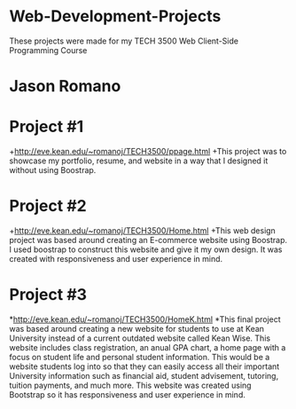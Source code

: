 # Web-Development-Projects
These projects were made for my TECH 3500 Web Client-Side Programming Course

# Jason Romano

# Project #1
+http://eve.kean.edu/~romanoj/TECH3500/ppage.html
+This project was to showcase my portfolio, resume, and website in a way that I designed it without using Boostrap.

# Project #2
+http://eve.kean.edu/~romanoj/TECH3500/Home.html
+This web design project was based around creating an E-commerce website using Boostrap. I used boostrap to construct this website and give it my own design. It was created with responsiveness and user experience in mind. 

# Project #3
*http://eve.kean.edu/~romanoj/TECH3500/HomeK.html
*This final project was based around creating a new website for students to use at Kean University instead of a current outdated website called Kean Wise. This website includes class registration, an anual GPA chart, a home page with a focus on student life and personal student information. This would be a website students log into so that they can easily access all their important University information such as financial aid, student advisement, tutoring, tuition payments, and much more. This website was created using Bootstrap so it has responsiveness and user experience in mind.
